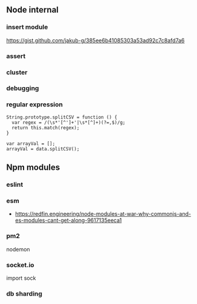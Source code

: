 
## Node internal

### insert module
https://gist.github.com/jakub-g/385ee6b41085303a53ad92c7c8afd7a6

### assert

### cluster

### debugging

### regular expression 
```
String.prototype.splitCSV = function () {
  var regex = /(\s*'[^']+'|\s*[^]+)(?=,$)/g;
  return this.match(regex);
}

var arrayVal = [];
arrayVal = data.splitCSV();
```


## Npm modules

### eslint

### esm
* https://redfin.engineering/node-modules-at-war-why-commonjs-and-es-modules-cant-get-along-9617135eeca1

### pm2
nodemon 

### socket.io
import sock


### db sharding
